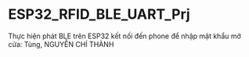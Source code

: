 # ESP32_RFID_BLE_UART_Prj
Thực hiện phát BLE trên ESP32 kết nối đến phone để nhập mật khẩu mở cửa: Tùng, NGUYỄN CHÍ THÀNH
